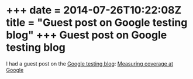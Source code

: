 +++
date = 2014-07-26T10:22:08Z
title = "Guest post on Google testing blog"
+++
Guest post on Google testing blog
=================================

I had a guest post on the [Google testing blog](https://googletesting.blogspot.com): 
[Measuring coverage at Google](https://googletesting.blogspot.com/2014/07/measuring-coverage-at-google.html)
